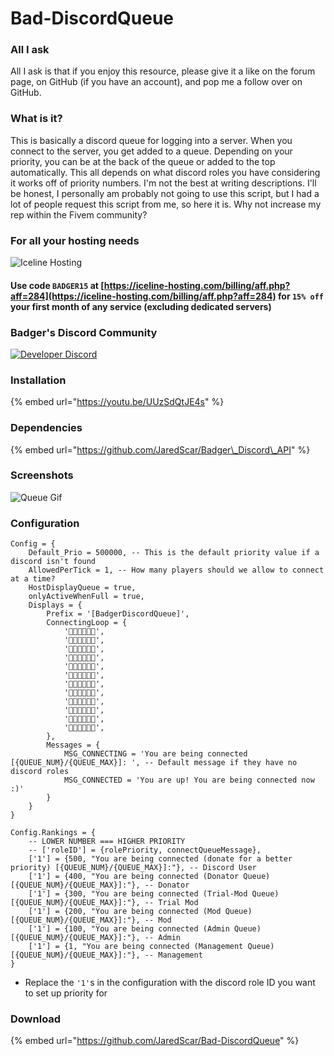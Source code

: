 # Bad-DiscordQueue

### All I ask

All I ask is that if you enjoy this resource, please give it a like on the forum page, on GitHub \(if you have an account\), and pop me a follow over on GitHub.

### What is it?

This is basically a discord queue for logging into a server. When you connect to the server, you get added to a queue. Depending on your priority, you can be at the back of the queue or added to the top automatically. This all depends on what discord roles you have considering it works off of priority numbers. I'm not the best at writing descriptions. I'll be honest, I personally am probably not going to use this script, but I had a lot of people request this script from me, so here it is. Why not increase my rep within the Fivem community?

### For all your hosting needs

![Iceline Hosting](https://i.gyazo.com/24c65c27acc53ce0656cda7e7ed29230.gif)

#### Use code `BADGER15` at [https://iceline-hosting.com/billing/aff.php?aff=284](https://iceline-hosting.com/billing/aff.php?aff=284) for `15% off` your first month of any service \(excluding dedicated servers\)

### Badger's Discord Community

[![Developer Discord](https://discordapp.com/api/guilds/597445834153525298/widget.png?style=banner4)](https://discord.com/invite/WjB5VFz)

### Installation

{% embed url="https://youtu.be/UUzSdQtJE4s" %}

### Dependencies

{% embed url="https://github.com/JaredScar/Badger\_Discord\_API" %}

### Screenshots

![Queue Gif](https://i.gyazo.com/3606be50c8770850b86a83fd8efbec18.gif)

### Configuration

```text
Config = {
	Default_Prio = 500000, -- This is the default priority value if a discord isn't found
	AllowedPerTick = 1, -- How many players should we allow to connect at a time?
	HostDisplayQueue = true,
	onlyActiveWhenFull = true,
	Displays = {
		Prefix = '[BadgerDiscordQueue]',
		ConnectingLoop = { 
			'🦡🌿🦡🌿🦡🌿',
			'🌿🦡🌿🦡🌿🦡',
			'🦡🌿🦡🌿🦡🥦',
			'🌿🦡🌿🦡🥦🦡',
			'🦡🌿🦡🥦🦡🥦',
			'🌿🦡🥦🦡🥦🦡',
			'🦡🥦🦡🥦🦡🥦',
			'🥦🦡🥦🦡🥦🦡',
			'🦡🥦🦡🥦🦡🌿',
			'🥦🦡🥦🦡🌿🦡',
			'🦡🥦🦡🌿🦡🌿',
			'🥦🦡🌿🦡🌿🦡',
		},
		Messages = {
			MSG_CONNECTING = 'You are being connected [{QUEUE_NUM}/{QUEUE_MAX}]: ', -- Default message if they have no discord roles 
			MSG_CONNECTED = 'You are up! You are being connected now :)'
		}
	}
}

Config.Rankings = {
	-- LOWER NUMBER === HIGHER PRIORITY 
	-- ['roleID'] = {rolePriority, connectQueueMessage},
	['1'] = {500, "You are being connected (donate for a better priority) [{QUEUE_NUM}/{QUEUE_MAX}]:"}, -- Discord User 
	['1'] = {400, "You are being connected (Donator Queue) [{QUEUE_NUM}/{QUEUE_MAX}]:"}, -- Donator 
	['1'] = {300, "You are being connected (Trial-Mod Queue) [{QUEUE_NUM}/{QUEUE_MAX}]:"}, -- Trial Mod 
	['1'] = {200, "You are being connected (Mod Queue) [{QUEUE_NUM}/{QUEUE_MAX}]:"}, -- Mod 
	['1'] = {100, "You are being connected (Admin Queue) [{QUEUE_NUM}/{QUEUE_MAX}]:"}, -- Admin 
	['1'] = {1, "You are being connected (Management Queue) [{QUEUE_NUM}/{QUEUE_MAX}]:"}, -- Management
}
```

* Replace the `'1'`s in the configuration with the discord role ID you want to set up priority for 

### Download

{% embed url="https://github.com/JaredScar/Bad-DiscordQueue" %}


